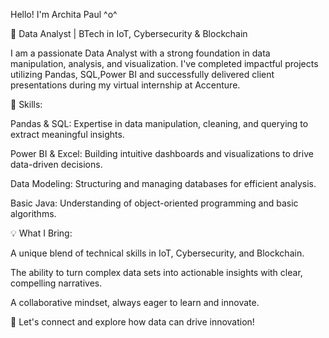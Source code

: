  Hello! I'm Archita Paul ^o^

🌟 Data Analyst | BTech in IoT, Cybersecurity & Blockchain

I am a passionate Data Analyst with a strong foundation in data manipulation, analysis, and visualization. I've completed impactful projects utilizing Pandas, SQL,Power BI and successfully delivered client presentations during my virtual internship at Accenture.


🔧 Skills:

Pandas & SQL: Expertise in data manipulation, cleaning, and querying to extract meaningful insights.

Power BI & Excel: Building intuitive dashboards and visualizations to drive data-driven decisions.

Data Modeling: Structuring and managing databases for efficient analysis.

Basic Java: Understanding of object-oriented programming and basic algorithms.

💡 What I Bring:

A unique blend of technical skills in IoT, Cybersecurity, and Blockchain.

The ability to turn complex data sets into actionable insights with clear, compelling narratives.

A collaborative mindset, always eager to learn and innovate.


🚀 Let's connect and explore how data can drive innovation!



